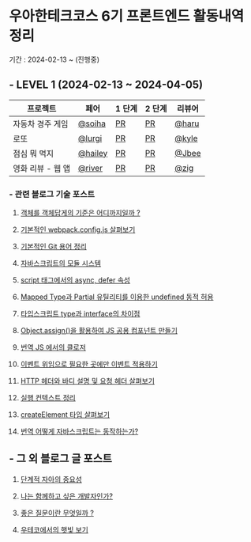 # 우아한테크코스 6기 프론트엔드 활동내역 정리

기간 : 2024-02-13 ~ (진행중)

## - LEVEL 1 (2024-02-13 ~ 2024-04-05)

| 프로젝트          | 페어                                   | 1 단계                                                                | 2 단계                                                                               | 리뷰어                                   |
| ----------------- | -------------------------------------- | --------------------------------------------------------------------- | ------------------------------------------------------------------------------------ | ---------------------------------------- |
| 자동차 경주 게임  | [@soiha](https://github.com/soi-ha)    | [PR](https://github.com/woowacourse/javascript-racingcar/pull/271)    | [PR](https://github.com/woowacourse/javascript-racingcar/pull/294#event-11849507879) | [@haru](https://github.com/365kim)       |
| 로또              | [@lurgi](https://github.com/lurgi)     | [PR](https://github.com/woowacourse/javascript-lotto/pull/263)        | [PR](https://github.com/woowacourse/javascript-lotto/pull/296)                       | [@kyle](https://github.com/GwangYeol-Im) |
| 점심 뭐 먹지      | [@hailey](https://github.com/healim01) | [PR](https://github.com/woowacourse/javascript-lunch/pull/104)        | [PR](https://github.com/woowacourse/javascript-lunch/pull/145)                       | [@Jbee](https://github.com/uk960214)     |
| 영화 리뷰 - 웹 앱 | [@river](https://github.com/0jenn0)    | [PR](https://github.com/woowacourse/javascript-movie-review/pull/101) | [PR](https://github.com/woowacourse/javascript-movie-review/pull/140)                | [@zig](https://github.com/zigsong)       |

### - 관련 블로그 기술 포스트

1. [객체를 객체답게의 기준은 어디까지일까 ? ](https://brgndy.me/posts/%EA%B0%9D%EC%B2%B4%EB%A5%BC-%EA%B0%9D%EC%B2%B4%EB%8B%B5%EA%B2%8C%EC%9D%98-%EA%B8%B0%EC%A4%80)

2. [기본적인 webpack.config.js 살펴보기](https://brgndy.me/posts/%EA%B8%B0%EB%B3%B8%EC%A0%81%EC%9D%B8-webpack.config.js-%EC%82%B4%ED%8E%B4%EB%B3%B4%EA%B8%B0)

3. [기본적인 Git 용어 정리](https://brgndy.me/posts/%EA%B8%B0%EB%B3%B8%EC%A0%81%EC%9D%B8-Git-%EC%9A%A9%EC%96%B4-%EC%A0%95%EB%A6%AC)

4. [자바스크립트의 모듈 시스템](https://brgndy.me/posts/%EC%9E%90%EB%B0%94%EC%8A%A4%ED%81%AC%EB%A6%BD%ED%8A%B8%EC%9D%98-%EB%AA%A8%EB%93%88-%EC%8B%9C%EC%8A%A4%ED%85%9C)

5. [script 태그에서의 async, defer 속성](https://brgndy.me/posts/script-%ED%83%9C%EA%B7%B8%EC%97%90%EC%84%9C%EC%9D%98-async,-defer-%EC%86%8D%EC%84%B1)

6. [Mapped Type과 Partial 유틸리티를 이용한 undefined 동적 허용](https://brgndy.me/posts/Mapped-Type%EA%B3%BC-Partial-%EC%9C%A0%ED%8B%B8%EB%A6%AC%ED%8B%B0%EB%A5%BC-%EC%9D%B4%EC%9A%A9%ED%95%9C-undefined-%EA%B0%92-%EB%8F%99%EC%A0%81-%ED%97%88%EC%9A%A9)

7. [타입스크립트 type과 interface의 차이점](https://brgndy.me/posts/%ED%83%80%EC%9E%85%EC%8A%A4%ED%81%AC%EB%A6%BD%ED%8A%B8-type%EA%B3%BC-interface%EC%9D%98-%EC%B0%A8%EC%9D%B4%EC%A0%90)

8. [Object.assign()을 활용하여 JS 공용 컴포넌트 만들기](<https://brgndy.me/posts/Object.assign()%EC%9D%84-%ED%99%9C%EC%9A%A9%ED%95%98%EC%97%AC-JS-%EA%B3%B5%EC%9A%A9-%EC%BB%B4%ED%8F%AC%EB%84%8C%ED%8A%B8-%EB%A7%8C%EB%93%A4%EA%B8%B0>)

9. [번역 JS 에서의 클로저](https://brgndy.me/posts/[%EB%B2%88%EC%97%AD]-JS-%EC%97%90%EC%84%9C%EC%9D%98-%ED%81%B4%EB%A1%9C%EC%A0%80-)

10. [이벤트 위임으로 필요한 곳에만 이벤트 적용하기](https://brgndy.me/posts/%E1%84%8B%E1%85%B5%E1%84%87%E1%85%A6%E1%86%AB%E1%84%90%E1%85%B3-%E1%84%8B%E1%85%B1%E1%84%8B%E1%85%B5%E1%86%B7%E1%84%8B%E1%85%B3%E1%84%85%E1%85%A9-%E1%84%91%E1%85%B5%E1%86%AF%E1%84%8B%E1%85%AD%E1%84%92%E1%85%A1%E1%86%AB-%E1%84%80%E1%85%A9%E1%86%BA%E1%84%8B%E1%85%A6%E1%84%86%E1%85%A1%E1%86%AB-%E1%84%8B%E1%85%B5%E1%84%87%E1%85%A6%E1%86%AB%E1%84%90%E1%85%B3-%E1%84%8C%E1%85%A5%E1%86%A8%E1%84%8B%E1%85%AD%E1%86%BC%ED%95%98%EA%B8%B0)

11. [HTTP 헤더와 바디 설명 및 요청 헤더 살펴보기](https://brgndy.me/posts/HTTP-%ED%97%A4%EB%8D%94%EC%99%80-%EB%B0%94%EB%94%94-%EC%84%A4%EB%AA%85-%EB%B0%8F-%EC%9A%94%EC%B2%AD-%ED%97%A4%EB%8D%94-%EC%82%B4%ED%8E%B4%EB%B3%B4%EA%B8%B0)

12. [실행 컨텍스트 정리](https://brgndy.me/posts/%EC%8B%A4%ED%96%89-%EC%BB%A8%ED%85%8D%EC%8A%A4%ED%8A%B8-%EC%A0%95%EB%A6%AC)

13. [createElement 타입 살펴보기](https://brgndy.me/posts/createElement%EC%9D%98-%ED%83%80%EC%9E%85-%EC%82%B4%ED%8E%B4%EB%B3%B4%EA%B8%B0)

14. [번역 어떻게 자바스크립트는 동작하는가?](https://brgndy.me/posts/[%EB%B2%88%EC%97%AD]-%EC%96%B4%EB%96%BB%EA%B2%8C-%EC%9E%90%EB%B0%94%EC%8A%A4%ED%81%AC%EB%A6%BD%ED%8A%B8%EB%8A%94-%EB%8F%99%EC%9E%91%ED%95%98%EB%8A%94%EA%B0%80-)

## - 그 외 블로그 글 포스트

1. [단계적 자아의 중요성](https://brgndy.me/posts/%EB%8B%A8%EA%B3%84%EC%A0%81-%EC%9E%90%EC%95%84%EC%9D%98-%EC%A4%91%EC%9A%94%EC%84%B1)

2. [나는 함께하고 싶은 개발자인가?](https://brgndy.me/posts/%EB%82%98%EB%8A%94-%ED%95%A8%EA%BB%98-%ED%95%98%EA%B3%A0-%EC%8B%B6%EC%9D%80-%EA%B0%9C%EB%B0%9C%EC%9E%90%EC%9D%B8%EA%B0%80--)

3. [좋은 질문이란 무엇일까 ?](https://brgndy.me/posts/%EC%A2%8B%EC%9D%80-%EC%A7%88%EB%AC%B8%EC%9D%B4%EB%9E%80-%EB%AC%B4%EC%97%87%EC%9D%BC%EA%B9%8C---)

4. [우테코에서의 햇빛 보기](https://brgndy.me/posts/%EC%9A%B0%ED%85%8C%EC%BD%94%EC%97%90%EC%84%9C%EC%9D%98-%ED%96%87%EB%B9%9B%EB%B3%B4%EA%B8%B0)
